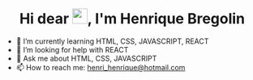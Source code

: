 <h1 align="center">Hi dear <img src="https://raw.githubusercontent.com/kaueMarques/kaueMarques/master/hi.gif" width="30px">, I'm Henrique Bregolin</h1>



- 🌱 I’m currently learning HTML, CSS, JAVASCRIPT, REACT
- 🤔 I’m looking for help with REACT
- 💬 Ask me about HTML, CSS, JAVASCRIPT
- 📫 How to reach me: henri_henrique@hotmail.com 
